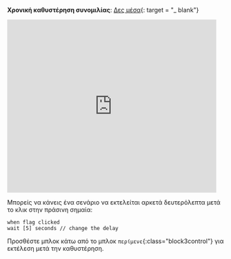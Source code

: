 **Χρονική καθυστέρηση συνομιλίας**: [Δες μέσα](https://scratch.mit.edu/projects/499336065/editor){: target = "_ blank"}

<div class="scratch-preview">
  <iframe allowtransparency="true" width="485" height="402" src="https://scratch.mit.edu/projects/embed/499336065/?autostart=false" frameborder="0"></iframe>
</div>

Μπορείς να κάνεις ένα σενάριο να εκτελείται αρκετά δευτερόλεπτα μετά το κλικ στην πράσινη σημαία:

```blocks3
when flag clicked
wait [5] seconds // change the delay
```

Προσθέστε μπλοκ κάτω από το μπλοκ `περίμενε`{:class="block3control"} για εκτέλεση μετά την καθυστέρηση. 
